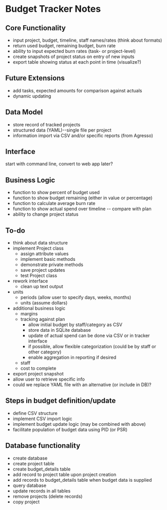 # Budget Tracker Notes

## Core Functionality

- input project, budget, timeline, staff names/rates (think about formats)
- return used budget, remaining budget, burn rate
- ability to input expected burn rates (task- or project-level)
- create snapshots of project status on entry of new inputs
- export table showing status at each point in time (visualize?)

## Future Extensions

- add tasks, expected amounts for comparison against actuals
- dynamic updating

## Data Model

- store record of tracked projects
- structured data (YAML)--single file per project
- information import via CSV and/or specific reports (from Agresso)

## Interface

start with command line, convert to web app later?

## Business Logic

- function to show percent of budget used
- function to show budget remaining (either in value or percentage)
- function to calculate average burn rate
- function to show actual spend over timeline -- compare with plan
- ability to change project status

## To-do

- think about data structure
- implement Project class
  - assign attribute values
  - implement basic methods
  - demonstrate private methods
  - save project updates
  - test Project class
- rework interface
  - clean up text output
- units
  - periods (allow user to specify days, weeks, months)
  - units (assume dollars)
- additional business logic
  - margins
  - tracking against plan
    - allow initial budget by staff/category as CSV
    - store data in SQLite database
    - update of actual spend can be done via CSV or in tracker interface
    - if possible, allow flexible categorization (could be by staff or other category)
    - enable aggregation in reporting if desired
  - staff
  - cost to complete
- export project snapshot
- allow user to retrieve specific info
- could we replace YAML file with an alternative (or include in DB)?

## Steps in budget definition/update

- define CSV structure
- implement CSV import logic
- implement budget update logic (may be combined with above)
- facilitate population of budget data using PID (or PSR)

## Database functionality

- create database
- create project table
- create budget_details table
- add record to project table upon project creation
- add records to budget_details table when budget data is supplied
- query database
- update records in all tables
- remove projects (delete records)
- copy project
